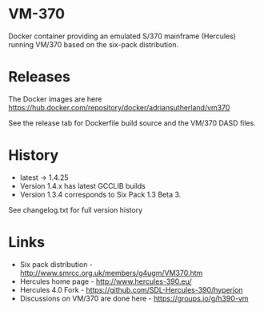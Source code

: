 # VM-370
Docker container providing an emulated S/370 mainframe (Hercules) running VM/370 based on the six-pack distribution.

# Releases
The Docker images are here
    https://hub.docker.com/repository/docker/adriansutherland/vm370

See the release tab for Dockerfile build source and the VM/370 DASD files.

# History
- latest -> 1.4.25
- Version 1.4.x has latest GCCLIB builds
- Version 1.3.4 corresponds to Six Pack 1.3 Beta 3.

See changelog.txt for full version history

# Links
- Six pack distribution - http://www.smrcc.org.uk/members/g4ugm/VM370.htm
- Hercules home page - http://www.hercules-390.eu/
- Hercules 4.0 Fork - https://github.com/SDL-Hercules-390/hyperion
- Discussions on VM/370 are done here - https://groups.io/g/h390-vm
